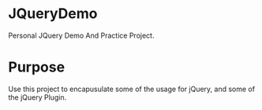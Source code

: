 # JQueryDemo
Personal JQuery Demo And Practice Project.

# Purpose
Use this project to encapusulate some of the usage for jQuery, and some of the jQuery Plugin.

